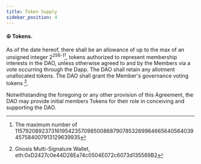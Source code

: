 ```yaml
---
title: Token Supply
sidebar_position: 4
---
```


#### ☮️ Tokens.

As of the date hereof, there shall be an allowance of up to the max of an unsigned integer 2<sup>256-1</sup>[^1], tokens authorized to represent membership interests in the DAO, unless otherwise agreed to and by the Members via a vote occurring through the Dapp. The DAO shall retain any allotment unallocated tokens. The DAO shall grant the Member's governance voting tokens [^2].

Notwithstanding the foregoing or any other provision of this Agreement, the DAO may provide initial members Tokens for their role in conceiving and supporting the DAO.

[^1]: The maximum number of 115792089237316195423570985008687907853269984665640564039457584007913129639935
[^2]: Gnosis Multi-Signature Wallet, eth:0xD2427c0e44D28Ea74c0504E072c6073d135569B2
